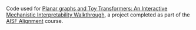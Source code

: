 Code used for [Planar graphs and Toy Transformers: An Interactive Mechanistic Interpretability Walkthrough](https://colab.research.google.com/github/jamie-stephenson/graph-interp/blob/main/planar_graphs_toy_transformers.ipynb), a project completed as part of the [AISF Alignment](https://aisafetyfundamentals.com/) course.
